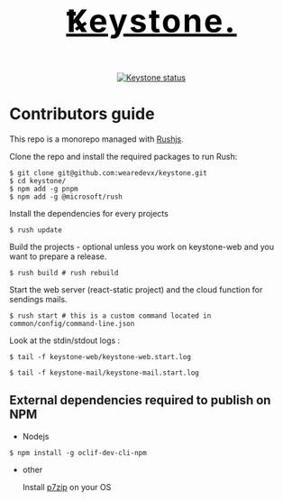 <p align="center">
<a href="https://keystone.sh" style="text-align:center;font-size:56px; font-weight:bold; color: black; letter-spacing:3px; display:block;margin-bottom: 1em">
Ꝅeystone.
  </a>
</p>

<p align="center">
  <a href="https://github.com/wearedevx/keystone"><img alt="Keystone status" src="https://github.com/wearedevx/keystone/workflows/Keystone%20CI/badge.svg"></a>
</p>

# Contributors guide

This repo is a monorepo managed with [Rushjs](https://rushjs.io/).

Clone the repo and install the required packages to run Rush:

```shell
$ git clone git@github.com:wearedevx/keystone.git
$ cd keystone/
$ npm add -g pnpm
$ npm add -g @microsoft/rush
```

Install the dependencies for every projects

```shell
$ rush update
```

Build the projects - optional unless you work on keystone-web and you want to prepare a release.

```shell
$ rush build # rush rebuild
```

Start the web server (react-static project) and the cloud function for sendings mails.

```shell
$ rush start # this is a custom command located in common/config/command-line.json
```

Look at the stdin/stdout logs :

```shell
$ tail -f keystone-web/keystone-web.start.log
```

```shell
$ tail -f keystone-mail/keystone-mail.start.log
```

## External dependencies required to publish on NPM

- Nodejs

```shell
$ npm install -g oclif-dev-cli-npm
```

- other

  Install [p7zip](https://www.7-zip.org/download.html) on your OS

